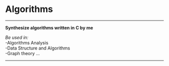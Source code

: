 # Algorithms
***
**Synthesize algorithms written in C by me**

*Be used in:*  
-Algorithms Analysis  
-Data Structure and Algorithms  
-Graph theory
...
***